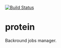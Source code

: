 [![Build Status](https://secure.travis-ci.org/mender/protein.png)](http://travis-ci.org/mender/protein)

protein
=======

Backround jobs manager.

